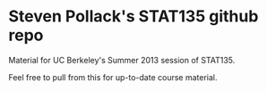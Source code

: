 Steven Pollack's STAT135 github repo
=============

Material for UC Berkeley's Summer 2013 session of STAT135.

Feel free to pull from this for up-to-date course material.
